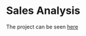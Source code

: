 # Sales Analysis

The project can be seen [here](https://public.tableau.com/app/profile/aman.madame/viz/SuperStoreSalesAnalysis_16688586298950/Dashboard1)
